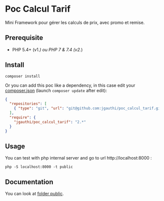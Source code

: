 # Poc Calcul Tarif
Mini Framework pour gérer les calculs de prix, avec promo et remise.

## Prerequisite

* PHP 5.4+ (v1.*) ou PHP 7 & 7.4 (v2.*)

## Install
`composer install`

Or you can add this poc like a dependency, in this case edit your [composer.json](https://getcomposer.org) (launch `composer update` after edit):
```json
{
  "repositories": [
    { "type": "git", "url": "git@github.com:jgauthi/poc_calcul_tarif.git" }
  ],
  "require": {
    "jgauthi/poc_calcul_tarif": "2.*"
  }
}
```

## Usage
You can test with php internal server and go to url http://localhost:8000 :

```shell script
php -S localhost:8000 -t public
```


## Documentation
You can look at [folder public](https://github.com/jgauthi/poc_calcul_tarif/tree/master/public).

